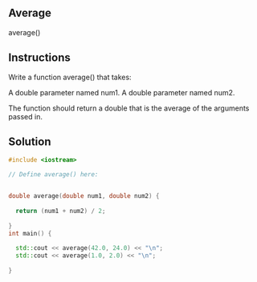## Average
average()

## Instructions

Write a function average() that takes:

A double parameter named num1.
A double parameter named num2.

The function should return a double that is the average of the arguments passed in.

## Solution
```c++
#include <iostream>

// Define average() here:


double average(double num1, double num2) {
  
  return (num1 + num2) / 2;
  
}
int main() {
  
  std::cout << average(42.0, 24.0) << "\n";
  std::cout << average(1.0, 2.0) << "\n";
  
}
```
